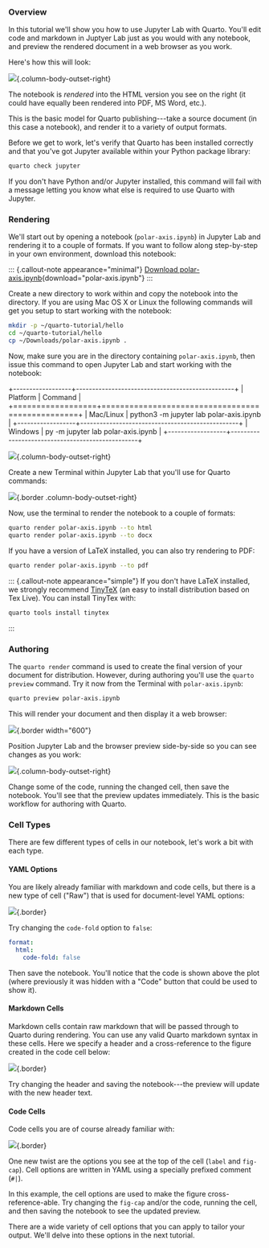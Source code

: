 ### Overview

In this tutorial we'll show you how to use Jupyter Lab with Quarto. You'll edit code and markdown in Juptyer Lab just as you would with any notebook, and preview the rendered document in a web browser as you work.

Here's how this will look:

![](images/jupyter-quarto-preview.png){.column-body-outset-right}

The notebook is *rendered* into the HTML version you see on the right (it could have equally been rendered into PDF, MS Word, etc.).

This is the basic model for Quarto publishing---take a source document (in this case a notebook), and render it to a variety of output formats.

Before we get to work, let's verify that Quarto has been installed correctly and that you've got Jupyter available within your Python package library:

``` bash
quarto check jupyter
```

If you don't have Python and/or Jupyter installed, this command will fail with a message letting you know what else is required to use Quarto with Jupyter.

### Rendering

We'll start out by opening a notebook (`polar-axis.ipynb`) in Jupyter Lab and rendering it to a couple of formats. If you want to follow along step-by-step in your own environment, download this notebook:

::: {.callout-note appearance="minimal"}
<i class="bi bi-journal-code"></i> [Download polar-axis.ipynb](_polar-axis.ipynb){download="polar-axis.ipynb"}
:::

Create a new directory to work within and copy the notebook into the directory. If you are using Mac OS X or Linux the following commands will get you setup to start working with the notebook:

``` bash
mkdir -p ~/quarto-tutorial/hello
cd ~/quarto-tutorial/hello
cp ~/Downloads/polar-axis.ipynb .
```

Now, make sure you are in the directory containing `polar-axis.ipynb`, then issue this command to open Jupyter Lab and start working with the notebook:

+------------------+-------------------------------------------------+
| Platform         | Command                                         |
+==================+=================================================+
| Mac/Linux        |     python3 -m jupyter lab polar-axis.ipynb     |
+------------------+-------------------------------------------------+
| Windows          |     py -m jupyter lab polar-axis.ipynb          |
+------------------+-------------------------------------------------+

![](images/jupyter-basics.png){.column-body-outset-right}

Create a new Terminal within Jupyter Lab that you'll use for Quarto commands:

![](images/jupyter-terminal.png){.border .column-body-outset-right}

Now, use the terminal to render the notebook to a couple of formats:

``` bash
quarto render polar-axis.ipynb --to html
quarto render polar-axis.ipynb --to docx
```

If you have a version of LaTeX installed, you can also try rendering to PDF:

``` bash
quarto render polar-axis.ipynb --to pdf
```

::: {.callout-note appearance="simple"}
If you don't have LaTeX installed, we strongly recommend [TinyTeX](https://yihui.org/tinytex/) (an easy to install distribution based on Tex Live). You can install TinyTex with:

``` bash
quarto tools install tinytex
```
:::

### Authoring

The `quarto render` command is used to create the final version of your document for distribution. However, during authoring you'll use the `quarto preview` command. Try it now from the Terminal with `polar-axis.ipynb`:

``` bash
quarto preview polar-axis.ipynb
```

This will render your document and then display it a web browser:

![](images/quarto-preview.png){.border width="600"}

Position Jupyter Lab and the browser preview side-by-side so you can see changes as you work:

![](images/jupyter-quarto-preview.png){.column-body-outset-right}

Change some of the code, running the changed cell, then save the notebook. You'll see that the preview updates immediately. This is the basic workflow for authoring with Quarto.

### Cell Types

There are few different types of cells in our notebook, let's work a bit with each type.

#### YAML Options

You are likely already familiar with markdown and code cells, but there is a new type of cell ("Raw") that is used for document-level YAML options:

![](images/jupyter-yaml.png){.border}

Try changing the `code-fold` option to `false`:

``` yaml
format: 
  html:
    code-fold: false
```

Then save the notebook. You'll notice that the code is shown above the plot (where previously it was hidden with a "Code" button that could be used to show it).

#### Markdown Cells

Markdown cells contain raw markdown that will be passed through to Quarto during rendering. You can use any valid Quarto markdown syntax in these cells. Here we specify a header and a cross-reference to the figure created in the code cell below:

![](images/jupyter-markdown.png){.border}

Try changing the header and saving the notebook---the preview will update with the new header text.

#### Code Cells

Code cells you are of course already familiar with:

![](images/jupyter-cell.png){.border}

One new twist are the options you see at the top of the cell (`label` and `fig-cap`). Cell options are written in YAML using a specially prefixed comment (`#|`).

In this example, the cell options are used to make the figure cross-reference-able. Try changing the `fig-cap` and/or the code, running the cell, and then saving the notebook to see the updated preview.

There are a wide variety of cell options that you can apply to tailor your output. We'll delve into these options in the next tutorial.
